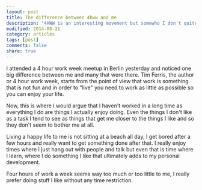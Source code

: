 ```yaml
---
layout: post
title: The difference between 4hww and me
description: "4HWW is an interesting movement but somewho I don't quite fit in."
modified: 2014-08-21
category: articles
tags: [post]
comments: false
share: true
---
```


I attended a 4 hour work week meetup in Berlin yesterday and noticed one big
difference between me and many that were there. Tim Ferris, the author or 4
hour work week, starts from the point of view that work is something that is
not fun and in order to "live" you need to work as little as possible so you
can enjoy your life.

Now, this is where I would argue that I haven't worked in a long time as
everything I do are things I actually enjoy doing. Even the things I
don't like as a task I tend to see as things that get me closer to the
things I like and so they don't seem to bother me at all.

Living a happy life to me is not sitting at a beach all day, I get bored
after a few hours and really want to get something done after that. I really
enjoy times where I just hang out with people and talk but even that is
time where I learn, where I do something I like that ultimately adds
to my personal development.

Four hours of work a week seems way too much or too little to me, I
really prefer doing stuff I like without any time restriction.

